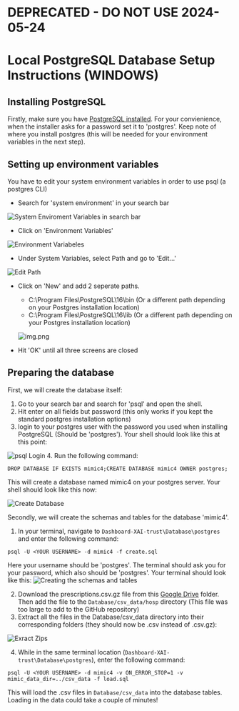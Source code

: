 # DEPRECATED - DO NOT USE 2024-05-24

# Local PostgreSQL Database Setup Instructions (WINDOWS)

## Installing PostgreSQL
Firstly, make sure you have [PostgreSQL installed](https://www.postgresql.org/download/). For your
convienience, when the installer asks for a password set it to 'postgres'. Keep note of where you install
postgres (this will be needed for your environment variables in the next step).

## Setting up environment variables
You have to edit your system environment variables in order to use psql (a postgres CLI)

- Search for 'system environment' in your search bar

![System Enviroment Variables in search bar](../../Resources/readme_images/sys_env_search.png)
- Click on 'Environment Variables'

![Environment Variabeles](../../Resources/readme_images/env_var.png)
- Under System Variables, select Path and go to 'Edit...'

![Edit Path](../../Resources/readme_images/edit_path.png)
- Click on 'New' and add 2 seperate paths.
  - C:\Program Files\PostgreSQL\16\bin (Or a different path depending on your Postgres installation location)
  - C:\Program Files\PostgreSQL\16\lib (Or a different path depending on your Postgres installation location)

  ![img.png](../../Resources/readme_images/path_vars.png)
- Hit 'OK' until all three screens are closed

## Preparing the database
First, we will create the database itself:
1. Go to your search bar and search for 'psql' and open the shell. 
2. Hit enter on all fields but password (this only works if you kept the standard postgres installation options)
3. login to your postgres user with the password you used when installing PostgreSQL (Should be 'postgres'). Your shell should look like this at this point:

![psql Login](../../Resources/readme_images/psql_login.png)
4. Run the following command: 

``DROP DATABASE IF EXISTS mimic4;CREATE DATABASE mimic4 OWNER postgres;``

This will create a database named mimic4 on your postgres server. Your shell should look like this now:

![Create Database](../../Resources/readme_images/create_db.png)

Secondly, we will create the schemas and tables for the database 'mimic4'.
1. In your terminal, navigate to ``Dashboard-XAI-trust\Database\postgres`` and enter the following command: 

``psql -U <YOUR USERNAME> -d mimic4 -f create.sql``

Here your username should be 'postgres'. The terminal should ask you for your password, which also should be 'postgres'. Your terminal should look like this:
![Creating the schemas and tables](../../Resources/readme_images/create_schemas_tables.png)

2. Download the prescriptions.csv.gz file from this [Google Drive](https://drive.google.com/drive/folders/1-4xmOEQiX0hZPv56rPPl83hTcNBLUjBG?usp=sharing) folder. Then add the file to the ``Database/csv_data/hosp`` directory
   (This file was too large to add to the GitHub repository)
3. Extract all the files in the Database/csv_data directory into their corresponding folders (they should now be .csv instead of .csv.gz):

![Exract Zips](../../Resources/readme_images/extract_zips.png)

4. While in the same terminal location (``Dashboard-XAI-trust\Database\postgres``), enter the following command:

``psql -U <YOUR USERNAME> -d mimic4 -v ON_ERROR_STOP=1 -v mimic_data_dir=../csv_data -f load.sql``
    
This will load the .csv files in ``Database/csv_data`` into the database tables. Loading in the data could take a couple of minutes!
